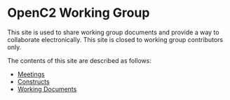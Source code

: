 # OpenC2 Working Group

This site is used to share working group documents and provide a way to collaborate electronically.  This site is closed to working group contributors only.

The contents of this site are described as follows:
- [Meetings](meetings)
- [Constructs](constructs)
- [Working Documents](working)

